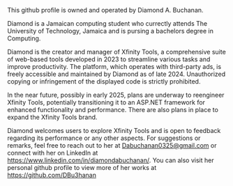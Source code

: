This github profile is owned and operated by Diamond A. Buchanan.

Diamond is a Jamaican computing student who currectly attends The University of Technology, Jamaica and is pursing a bachelors degree in Computing.

Diamond is the creator and manager of Xfinity Tools, a comprehensive suite of web-based tools developed in 2023 to streamline various tasks and improve productivity. The platform, which operates with third-party ads, is freely accessible and maintained by Diamond as of late 2024. Unauthorized copying or infringement of the displayed code is strictly prohibited.

In the near future, possibly in early 2025, plans are underway to reengineer Xfinity Tools, potentially transitioning it to an ASP.NET framework for enhanced functionality and performance. There are also plans in place to expand the Xfinity Tools brand.

Diamond welcomes users to explore Xfinity Tools and is open to feedback regarding its performance or any other aspects. For suggestions or remarks, feel free to reach out to her at Dabuchanan0325@gmail.com or connect with her on LinkedIn at https://www.linkedin.com/in/diamondabuchanan/. You can also visit her personal github profile to view more of her works at https://github.com/DBu3hanan
